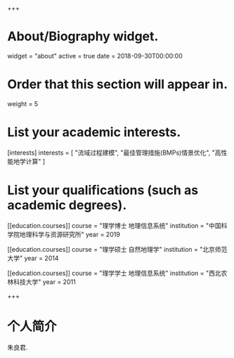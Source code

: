 +++
# About/Biography widget.
widget = "about"
active = true
date = 2018-09-30T00:00:00

# Order that this section will appear in.
weight = 5

# List your academic interests.
[interests]
  interests = [
    "流域过程建模",
    "最佳管理措施(BMPs)情景优化",
    "高性能地学计算"
  ]

# List your qualifications (such as academic degrees).
[[education.courses]]
  course = "理学博士 地理信息系统"
  institution = "中国科学院地理科学与资源研究所"
  year = 2019

[[education.courses]]
  course = "理学硕士 自然地理学"
  institution = "北京师范大学"
  year = 2014

[[education.courses]]
  course = "理学学士 地理信息系统"
  institution = "西北农林科技大学"
  year = 2011
 
+++

# 个人简介

朱良君.
